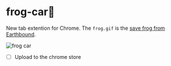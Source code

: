 # frog-car🚗
New tab extention for Chrome.
The `frog.gif` is the [save frog from Earthbound](https://earthbound.fandom.com/wiki/Save_Frog).

![frog car](https://i.ibb.co/JmDSHHg/Screen-Shot-2019-10-25-at-00-05-36.png)
- [ ] Upload to the chrome store
